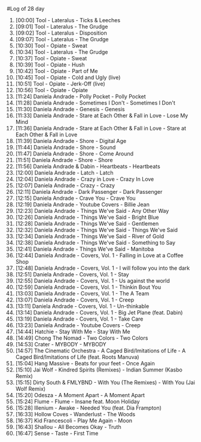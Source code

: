 #Log of 28 day

1. [00:00] Tool - Lateralus - Ticks & Leeches
1. [09:01] Tool - Lateralus - The Grudge
1. [09:02] Tool - Lateralus - Disposition
1. [09:07] Tool - Lateralus - The Grudge
1. [10:30] Tool - Opiate - Sweat
1. [10:34] Tool - Lateralus - The Grudge
1. [10:37] Tool - Opiate - Sweat
1. [10:39] Tool - Opiate - Hush
1. [10:42] Tool - Opiate - Part of Me
1. [10:45] Tool - Opiate - Cold and Ugly (live)
1. [10:51] Tool - Opiate - Jerk-Off (live)
1. [10:56] Tool - Opiate - Opiate
1. [11:24] Daniela Andrade - Polly Pocket - Polly Pocket
1. [11:28] Daniela Andrade - Sometimes I Don't - Sometimes I Don't
1. [11:30] Daniela Andrade - Genesis - Genesis
1. [11:33] Daniela Andrade - Stare at Each Other & Fall in Love - Lose My Mind
1. [11:36] Daniela Andrade - Stare at Each Other & Fall in Love - Stare at Each Other & Fall in Love
1. [11:39] Daniela Andrade - Shore - Digital Age
1. [11:44] Daniela Andrade - Shore - Sound
1. [11:47] Daniela Andrade - Shore - Come Around
1. [11:51] Daniela Andrade - Shore - Shore
1. [11:56] Daniela Andrade & Dabin - Heartbeats - Heartbeats
1. [12:00] Daniela Andrade - Latch - Latch
1. [12:04] Daniela Andrade - Crazy in Love - Crazy In Love
1. [12:07] Daniela Andrade - Crazy - Crazy
1. [12:11] Daniela Andrade - Dark Passenger - Dark Passenger
1. [12:15] Daniela Andrade - Crave You - Crave You
1. [12:19] Daniela Andrade - Youtube Covers - Billie Jean
1. [12:23] Daniela Andrade - Things We've Said - Any Other Way
1. [12:26] Daniela Andrade - Things We've Said - Bright Blue
1. [12:28] Daniela Andrade - Things We've Said - Gentlemen
1. [12:32] Daniela Andrade - Things We've Said - Things We've Said
1. [12:34] Daniela Andrade - Things We've Said - River of Gold
1. [12:38] Daniela Andrade - Things We've Said - Something to Say
1. [12:41] Daniela Andrade - Things We've Said - Manitoba
1. [12:44] Daniela Andrade - Covers, Vol. 1 - Falling in Love at a Coffee Shop
1. [12:48] Daniela Andrade - Covers, Vol. 1 - I will follow you into the dark
1. [12:51] Daniela Andrade - Covers, Vol. 1 - Stay
1. [12:55] Daniela Andrade - Covers, Vol. 1 - Us against the world
1. [12:59] Daniela Andrade - Covers, Vol. 1 - Thinkin Bout You
1. [13:03] Daniela Andrade - Covers, Vol. 1 - The A Team
1. [13:07] Daniela Andrade - Covers, Vol. 1 - Creep
1. [13:11] Daniela Andrade - Covers, Vol. 1 - Un-thinkable
1. [13:14] Daniela Andrade - Covers, Vol. 1 - Big Jet Plane (feat. Dabin)
1. [13:19] Daniela Andrade - Covers, Vol. 1 - Take Care
1. [13:23] Daniela Andrade - Youtube Covers - Creep
1. [14:44] Hatchie - Stay With Me - Stay With Me
1. [14:49] Chong The Nomad - Two Colors - Two Colors
1. [14:53] Crater - MYBODY - MYBODY
1. [14:57] The Cinematic Orchestra - A Caged Bird/Imitations of Life - A Caged Bird/Imitations of Life (feat. Roots Manuva)
1. [15:04] Hang Massive - Beats for your feet - Once Again
1. [15:10] Jai Wolf - Kindred Spirits (Remixes) - Indian Summer (Kasbo Remix)
1. [15:15] Dirty South & FMLYBND - With You (The Remixes) - With You (Jai Wolf Remix)
1. [15:20] Odesza - A Moment Apart - A Moment Apart
1. [15:24] Flume - Flume - Insane feat. Moon Holiday
1. [15:28] Illenium - Awake - Needed You (feat. Dia Frampton)
1. [16:33] Hollow Coves - Wanderlust - The Woods
1. [16:37] Kid Francescoli - Play Me Again - Moon
1. [16:43] Shallou - All Becomes Okay - Truth
1. [16:47] Sense - Taste - First Time
